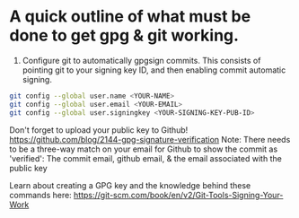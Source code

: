 # A quick outline of what must be done to get gpg & git working.

1. Configure git to automatically gpgsign commits. This consists of
   pointing git to your signing key ID, and then enabling commit
   automatic signing.

```sh
git config --global user.name <YOUR-NAME>
git config --global user.email <YOUR-EMAIL>
git config --global user.signingkey <YOUR-SIGNING-KEY-PUB-ID>
```

Don't forget to upload your public key to Github!
https://github.com/blog/2144-gpg-signature-verification
Note: There needs to be a three-way match on your email for Github to show
the commit as 'verified': The commit email, github email, & the email associated with the public key

Learn about creating a GPG key and the knowledge behind these commands here:
https://git-scm.com/book/en/v2/Git-Tools-Signing-Your-Work
